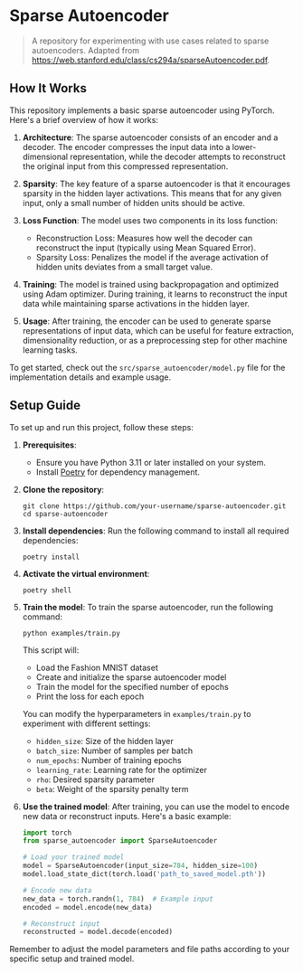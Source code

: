 # Sparse Autoencoder

> A repository for experimenting with use cases related to sparse autoencoders. Adapted from https://web.stanford.edu/class/cs294a/sparseAutoencoder.pdf.

## How It Works

This repository implements a basic sparse autoencoder using PyTorch. Here's a brief overview of how it works:

1. **Architecture**: The sparse autoencoder consists of an encoder and a decoder. The encoder compresses the input data into a lower-dimensional representation, while the decoder attempts to reconstruct the original input from this compressed representation.

2. **Sparsity**: The key feature of a sparse autoencoder is that it encourages sparsity in the hidden layer activations. This means that for any given input, only a small number of hidden units should be active.

3. **Loss Function**: The model uses two components in its loss function:
   - Reconstruction Loss: Measures how well the decoder can reconstruct the input (typically using Mean Squared Error).
   - Sparsity Loss: Penalizes the model if the average activation of hidden units deviates from a small target value.

4. **Training**: The model is trained using backpropagation and optimized using Adam optimizer. During training, it learns to reconstruct the input data while maintaining sparse activations in the hidden layer.

5. **Usage**: After training, the encoder can be used to generate sparse representations of input data, which can be useful for feature extraction, dimensionality reduction, or as a preprocessing step for other machine learning tasks.

To get started, check out the `src/sparse_autoencoder/model.py` file for the implementation details and example usage.


## Setup Guide

To set up and run this project, follow these steps:

1. **Prerequisites**:
   - Ensure you have Python 3.11 or later installed on your system.
   - Install [Poetry](https://python-poetry.org/docs/#installation) for dependency management.

2. **Clone the repository**:
   ```
   git clone https://github.com/your-username/sparse-autoencoder.git
   cd sparse-autoencoder
   ```

3. **Install dependencies**:
   Run the following command to install all required dependencies:
   ```
   poetry install
   ```

4. **Activate the virtual environment**:
   ```
   poetry shell
   ```

5. **Train the model**:
   To train the sparse autoencoder, run the following command:
   ```
   python examples/train.py
   ```
   This script will:
   - Load the Fashion MNIST dataset
   - Create and initialize the sparse autoencoder model
   - Train the model for the specified number of epochs
   - Print the loss for each epoch

   You can modify the hyperparameters in `examples/train.py` to experiment with different settings:
   - `hidden_size`: Size of the hidden layer
   - `batch_size`: Number of samples per batch
   - `num_epochs`: Number of training epochs
   - `learning_rate`: Learning rate for the optimizer
   - `rho`: Desired sparsity parameter
   - `beta`: Weight of the sparsity penalty term

6. **Use the trained model**:
   After training, you can use the model to encode new data or reconstruct inputs. Here's a basic example:
   ```python
   import torch
   from sparse_autoencoder import SparseAutoencoder

   # Load your trained model
   model = SparseAutoencoder(input_size=784, hidden_size=100)
   model.load_state_dict(torch.load('path_to_saved_model.pth'))

   # Encode new data
   new_data = torch.randn(1, 784)  # Example input
   encoded = model.encode(new_data)

   # Reconstruct input
   reconstructed = model.decode(encoded)
   ```

Remember to adjust the model parameters and file paths according to your specific setup and trained model.

